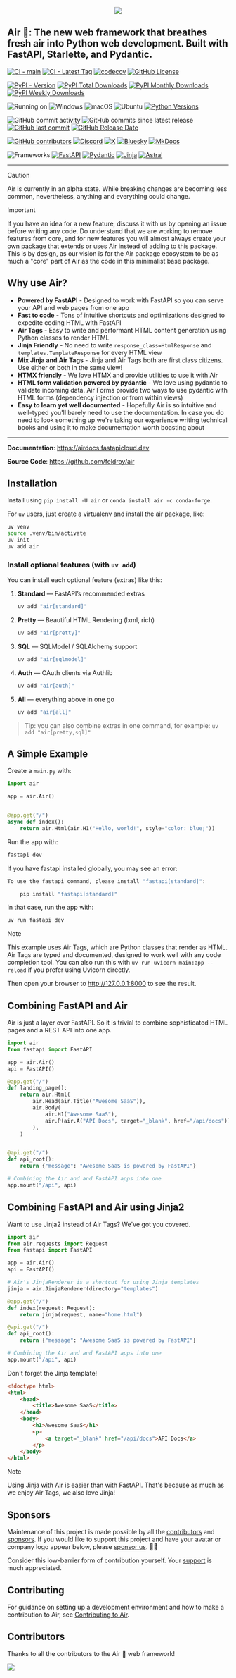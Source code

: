 <p align="center">
  <img src="https://raw.githubusercontent.com/feldroy/air/refs/heads/main/img/air-neon.svg" />
</p>

## Air 💨: The new web framework that breathes fresh air into Python web development. Built with FastAPI, Starlette, and Pydantic.

[![CI - main](https://img.shields.io/github/actions/workflow/status/feldroy/air/CI.yaml?branch=main&logo=githubactions&label=CI)](https://github.com/feldroy/air/actions/workflows/CI.yaml?query=branch%3Amain+event%3Apush)
[![CI - Latest Tag](https://img.shields.io/github/check-runs/feldroy/air/latest?logo=githubactions&label=CI%20Tag)](https://github.com/feldroy/air/actions/workflows/python-package.yml?query=tag%3Alatest+event%3Apush)
[![codecov](https://codecov.io/gh/feldroy/air/graph/badge.svg?token=928SXPA1SU)](https://codecov.io/gh/feldroy/air)
[![GitHub License](https://img.shields.io/github/license/feldroy/air?logo=github&label=License)](https://github.com/feldroy/air/blob/main/LICENSE)

[![PyPI - Version](https://img.shields.io/pypi/v/air?logo=pypi&label=Pypi&logoColor=fff)](https://pypi.org/project/air)
[![PyPI Total Downloads](https://static.pepy.tech/badge/air)](https://pepy.tech/projects/air)
[![PyPI Monthly Downloads](https://static.pepy.tech/badge/air/month)](https://pepy.tech/projects/air)
[![PyPI Weekly Downloads](https://static.pepy.tech/badge/air/week)](https://pepy.tech/projects/air)

![Running on](https://img.shields.io/badge/Running%20on:-magenta?labelColor=black&logo=hotwire&logoColor=yellow)
![Windows](https://custom-icon-badges.demolab.com/badge/Windows%2011-%230079d5?logo=windows11&logoColor=white)
![macOS](https://img.shields.io/badge/MacOS-000000?logo=apple&logoColor=white&color=2e2e2e)
![Ubuntu](https://img.shields.io/badge/Ubuntu-E95420?logo=ubuntu&logoColor=white&color=orange)
[![Python Versions](https://img.shields.io/pypi/pyversions/air?logo=python&logoColor=fff&label=Python)](https://pypi.org/project/air)

![GitHub commit activity](https://img.shields.io/github/commit-activity/t/feldroy/air?logo=github&label=Commits)
![GitHub commits since latest release](https://img.shields.io/github/commits-since/feldroy/air/latest?logo=github)
[![GitHub last commit](https://img.shields.io/github/last-commit/feldroy/air?logo=github&label=Last%20Commit)](https://github.com/feldroy/air/commit/main)
[![GitHub Release Date](https://img.shields.io/github/release-date/feldroy/air?logo=github&label=Release%20Date)](https://github.com/feldroy/air/releases/latest)

[![GitHub contributors](https://img.shields.io/github/contributors/feldroy/air?logo=github&label=Contributors)](https://github.com/feldroy/air/graphs/contributors)
[![Discord](https://img.shields.io/discord/1388403469505007696?logo=discord&label=Discord)](https://discord.gg/znf8vPsz47)
[![X](https://img.shields.io/badge/Air%20💨-%23000000.svg?logo=X&logoColor=white)](https://x.com/AirWebFramework)
[![Bluesky](https://img.shields.io/badge/Air%20💨-0285FF?logo=bluesky&logoColor=fff)](https://bsky.app/profile/airwebframework.bsky.social)
[![MkDocs](https://img.shields.io/badge/MkDocs-526CFE?logo=materialformkdocs&logoColor=fff)](https://feldroy.github.io/air)

![Frameworks](https://img.shields.io/badge/Frameworks:-magenta?labelColor=black&logo=framework&logoColor=yellow)
[![FastAPI](https://img.shields.io/badge/FastAPI-009485.svg?logo=fastapi&logoColor=white)](https://fastapi.tiangolo.com)
[![Pydantic](https://img.shields.io/badge/Pydantic-1B0613.svg?logo=pydantic&logoColor=E35AF3)](https://docs.pydantic.dev/latest)
[![Jinja](https://img.shields.io/badge/jinja-white.svg?&logo=Jinja&logoColor=black)](https://jinja.palletsprojects.com/en/latest)
[![Astral](https://img.shields.io/badge/uv|ruff|ty-black.svg?logo=astral&logoColor=D1FF4F)](https://docs.astral.sh)

---

> [!CAUTION]
> Air is currently in an alpha state. While breaking changes are becoming less common, nevertheless, anything and everything could change.


> [!IMPORTANT]
> If you have an idea for a new feature, discuss it with us by opening an issue before writing any code. Do understand that we are working to remove features from core, and for new features you will almost always create your own package that extends or uses Air instead of adding to this package. This is by design, as our vision is for the Air package ecosystem to be as much a "core" part of Air as the code in this minimalist base package.

## Why use Air?

- **Powered by FastAPI** - Designed to work with FastAPI so you can serve your API and web pages from one app
- **Fast to code** - Tons of intuitive shortcuts and optimizations designed to expedite coding HTML with FastAPI
- **Air Tags** - Easy to write and performant HTML content generation using Python classes to render HTML
- **Jinja Friendly** - No need to write `response_class=HtmlResponse` and `templates.TemplateResponse` for every HTML view
- **Mix Jinja and Air Tags** - Jinja and Air Tags both are first class citizens. Use either or both in the same view!
- **HTMX friendly** - We love HTMX and provide utilities to use it with Air
- **HTML form validation powered by pydantic** - We love using pydantic to validate incoming data. Air Forms provide two ways to use pydantic with HTML forms (dependency injection or from within views)
- **Easy to learn yet well documented** - Hopefully Air is so intuitive and well-typed you'll barely need to use the documentation. In case you do need to look something up we're taking our experience writing technical books and using it to make documentation worth boasting about

---

**Documentation**: <a href="https://airdocs.fastapicloud.dev/" target="_blank">https://airdocs.fastapicloud.dev</a>

**Source Code**: <a href="https://github.com/feldroy/air" target="_blank">https://github.com/feldroy/air</a>

## Installation

Install using `pip install -U air` or `conda install air -c conda-forge`.

For `uv` users, just create a virtualenv and install the air package, like:

```sh
uv venv
source .venv/bin/activate
uv init
uv add air
```
### Install optional features (with `uv add`)

You can install each optional feature (extras) like this:
1. **Standard** — FastAPI’s recommended extras
   ```sh
   uv add "air[standard]"
   ```
2. **Pretty** — Beautiful HTML Rendering (lxml, rich)
   ```sh
   uv add "air[pretty]"
   ```
3. **SQL** — SQLModel / SQLAlchemy support
   ```sh
   uv add "air[sqlmodel]"
   ```
4. **Auth** — OAuth clients via Authlib
   ```sh
   uv add "air[auth]"
   ```
5. **All** — everything above in one go
   ```sh
   uv add "air[all]"
   ```
> Tip: you can also combine extras in one command, for example:
> `uv add "air[pretty,sql]"`

## A Simple Example

Create a `main.py` with:

```python
import air

app = air.Air()


@app.get("/")
async def index():
    return air.Html(air.H1("Hello, world!", style="color: blue;"))
```

Run the app with:

```sh
fastapi dev
```

If you have fastapi installed globally, you may see an error:
```sh
To use the fastapi command, please install "fastapi[standard]":

	pip install "fastapi[standard]"
```
In that case, run the app with:
```sh
uv run fastapi dev
```

> [!NOTE]
> This example uses Air Tags, which are Python classes that render as HTML. Air Tags are typed and documented, designed to work well with any code completion tool.
> You can also run this with `uv run uvicorn main:app --reload` if you prefer using Uvicorn directly.

Then open your browser to <http://127.0.0.1:8000> to see the result.

## Combining FastAPI and Air

Air is just a layer over FastAPI. So it is trivial to combine sophisticated HTML pages and a REST API into one app.

```python
import air
from fastapi import FastAPI

app = air.Air()
api = FastAPI()

@app.get("/")
def landing_page():
    return air.Html(
        air.Head(air.Title("Awesome SaaS")),
        air.Body(
            air.H1("Awesome SaaS"),
            air.P(air.A("API Docs", target="_blank", href="/api/docs")),
        ),
    )


@api.get("/")
def api_root():
    return {"message": "Awesome SaaS is powered by FastAPI"}

# Combining the Air and and FastAPI apps into one
app.mount("/api", api)
```

## Combining FastAPI and Air using Jinja2

Want to use Jinja2 instead of Air Tags? We've got you covered.

```python
import air
from air.requests import Request
from fastapi import FastAPI

app = air.Air()
api = FastAPI()

# Air's JinjaRenderer is a shortcut for using Jinja templates
jinja = air.JinjaRenderer(directory="templates")

@app.get("/")
def index(request: Request):
    return jinja(request, name="home.html")

@api.get("/")
def api_root():
    return {"message": "Awesome SaaS is powered by FastAPI"}

# Combining the Air and and FastAPI apps into one
app.mount("/api", api)
```

Don't forget the Jinja template!

```html
<!doctype html>
<html>
    <head>
        <title>Awesome SaaS</title>
    </head>
    <body>
        <h1>Awesome SaaS</h1>
        <p>
            <a target="_blank" href="/api/docs">API Docs</a>
        </p>
    </body>
</html>
```

> [!NOTE]
> Using Jinja with Air is easier than with FastAPI. That's because as much as we enjoy Air Tags, we also love Jinja!

## Sponsors

Maintenance of this project is made possible by all the [contributors](https://github.com/feldroy/air/graphs/contributors) and [sponsors](https://github.com/sponsors/feldroy).
If you would like to support this project and have your avatar or company logo appear below, please [sponsor us](https://github.com/sponsors/feldroy). 💖💨

<!-- SPONSORS -->

<!-- SPONSORS -->

Consider this low-barrier form of contribution yourself.
Your [support](https://github.com/sponsors/feldroy) is much appreciated.

## Contributing

For guidance on setting up a development environment and how to make a contribution to Air, see [Contributing to Air](https://github.com/feldroy/air/blob/main/CONTRIBUTING.md).

## Contributors

Thanks to all the contributors to the Air 💨 web framework!

<a href="https://github.com/feldroy/air/graphs/contributors">
  <img src="https://contrib.rocks/image?repo=feldroy/air" />
</a>
